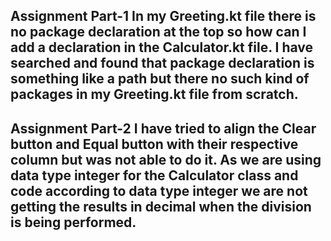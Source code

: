 Assignment Part-1
In my Greeting.kt file there is no package declaration at the top so how can I add a declaration in the Calculator.kt file.
I have searched and found that package declaration is something like a path but there no such kind of packages in my Greeting.kt file from scratch.
---------------------------------------------------------------------------------------------------------------------------------------------------
Assignment Part-2
I have tried to align the Clear button and Equal button with their respective column but was not able to do it.
As we are using data type integer for the Calculator class and code according to data type integer we are not getting the results in decimal when the division is being performed. 
---------------------------------------------------------------------------------------------------------------------------------------------------
